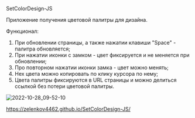 SetColorDesign-JS

Приложение получения цветовой палитры для дизайна.

Функционал:
1) При обновлении страницы, а также нажатии клавиши "Space" - палитра обновляется;
2) При нажатии иконки с замком - цвет фиксируется и не меняется при обновлении;
3) Про повторном нажатии иконки замка - цвет можно менять;
4) Hex цвета можно копировать по клику курсора по нему;
5) Цвета палитры фиксируются в URL страницы и можно делиться ссылкой без потери цветовой палитры.

![2022-10-28_09-52-10](https://user-images.githubusercontent.com/101303690/198481766-9f3bb580-76c9-4b62-8b45-a987b2536508.png)

https://zelenkov4462.github.io/SetColorDesign-JS/
